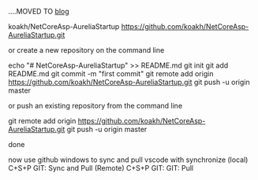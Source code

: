 ....MOVED TO [blog](http://blog.koakh.com/blog/post/aspnet-core-aurelia-typescript-webpack-tutorial)

koakh/NetCoreAsp-AureliaStartup	
https://github.com/koakh/NetCoreAsp-AureliaStartup.git

or create a new repository on the command line

echo "# NetCoreAsp-AureliaStartup" >> README.md
git init
git add README.md
git commit -m "first commit"
git remote add origin https://github.com/koakh/NetCoreAsp-AureliaStartup.git
git push -u origin master

or push an existing repository from the command line

git remote add origin https://github.com/koakh/NetCoreAsp-AureliaStartup.git
git push -u origin master

done

now use github windows to sync and pull
vscode with synchronize (local) 
	C+S+P GIT: Sync
and Pull (Remote)
	C+S+P GIT: GIT: Pull

